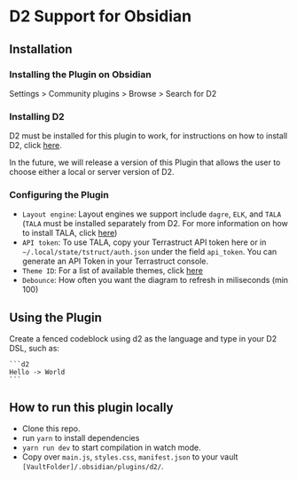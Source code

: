 # D2 Support for Obsidian

## Installation

### Installing the Plugin on Obsidian

Settings > Community plugins > Browse > Search for D2

### Installing D2

D2 must be installed for this plugin to work, for instructions on how to install D2, click [here](https://github.com/terrastruct/d2#install).

In the future, we will release a version of this Plugin that allows the user to choose either a local or server version of D2.

### Configuring the Plugin

-   `Layout engine`: Layout engines we support include `dagre`, `ELK`, and `TALA` (`TALA` must be installed separately from D2. For more information on how to install TALA, click [here](https://github.com/terrastruct/tala))
-   `API token`: To use TALA, copy your Terrastruct API token here or in `~/.local/state/tstruct/auth.json` under the field `api_token`. You can generate an API Token in your Terrastruct console.
-   `Theme ID`: For a list of available themes, click [here](https://github.com/terrastruct/d2/tree/master/d2themes)
-   `Debounce`: How often you want the diagram to refresh in miliseconds (min 100)

## Using the Plugin

Create a fenced codeblock using d2 as the language and type in your D2 DSL, such as:

````
```d2
Hello -> World
```
````

## How to run this plugin locally

-   Clone this repo.
-   run `yarn` to install dependencies
-   `yarn run dev` to start compilation in watch mode.
-   Copy over `main.js`, `styles.css`, `manifest.json` to your vault `[VaultFolder]/.obsidian/plugins/d2/`.

